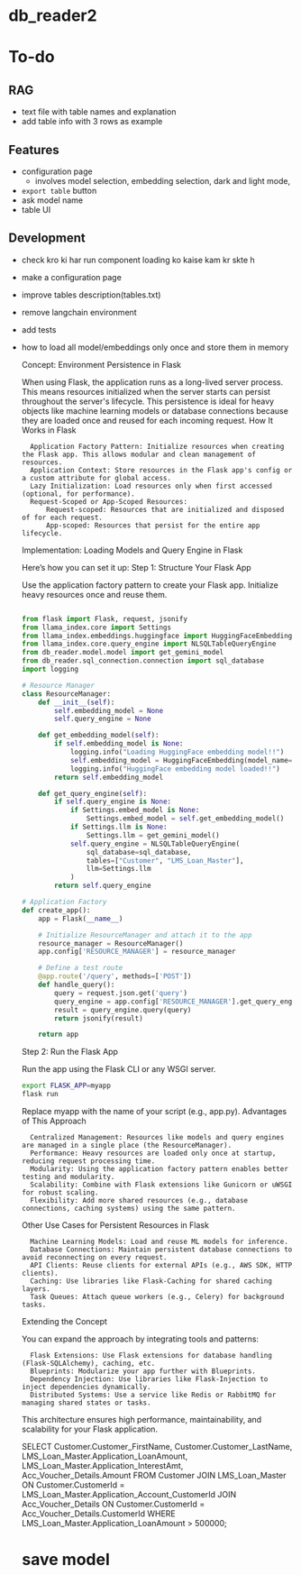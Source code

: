 # db_reader2
# To-do

## RAG
- text file with table names and explanation
- add table info with 3 rows as example

## Features
- configuration page
    - involves model selection, embedding selection, dark and light mode,
- `export table` button
- ask model name
- table UI

## Development
- check kro ki har run component loading ko kaise kam kr skte h
- make a configuration page

- improve tables description(tables.txt) 
- remove langchain environment
- add tests
- how to load all model/embeddings only once and store them in memory

    Concept: Environment Persistence in Flask

    When using Flask, the application runs as a long-lived server process. This means resources initialized when the server starts can persist throughout the server's lifecycle. This persistence is ideal for heavy objects like machine learning models or database connections because they are loaded once and reused for each incoming request.
    How It Works in Flask

        Application Factory Pattern: Initialize resources when creating the Flask app. This allows modular and clean management of resources.
        Application Context: Store resources in the Flask app's config or a custom attribute for global access.
        Lazy Initialization: Load resources only when first accessed (optional, for performance).
        Request-Scoped or App-Scoped Resources:
            Request-scoped: Resources that are initialized and disposed of for each request.
            App-scoped: Resources that persist for the entire app lifecycle.

    Implementation: Loading Models and Query Engine in Flask

    Here’s how you can set it up:
    Step 1: Structure Your Flask App

    Use the application factory pattern to create your Flask app. Initialize heavy resources once and reuse them.
    ``` python

    from flask import Flask, request, jsonify
    from llama_index.core import Settings
    from llama_index.embeddings.huggingface import HuggingFaceEmbedding
    from llama_index.core.query_engine import NLSQLTableQueryEngine
    from db_reader.model.model import get_gemini_model
    from db_reader.sql_connection.connection import sql_database
    import logging

    # Resource Manager
    class ResourceManager:
        def __init__(self):
            self.embedding_model = None
            self.query_engine = None

        def get_embedding_model(self):
            if self.embedding_model is None:
                logging.info("Loading HuggingFace embedding model!!")
                self.embedding_model = HuggingFaceEmbedding(model_name="sentence-transformers/all-mpnet-base-v2")
                logging.info("HuggingFace embedding model loaded!!")
            return self.embedding_model

        def get_query_engine(self):
            if self.query_engine is None:
                if Settings.embed_model is None:
                    Settings.embed_model = self.get_embedding_model()
                if Settings.llm is None:
                    Settings.llm = get_gemini_model()
                self.query_engine = NLSQLTableQueryEngine(
                    sql_database=sql_database,
                    tables=["Customer", "LMS_Loan_Master"],
                    llm=Settings.llm
                )
            return self.query_engine

    # Application Factory
    def create_app():
        app = Flask(__name__)

        # Initialize ResourceManager and attach it to the app
        resource_manager = ResourceManager()
        app.config['RESOURCE_MANAGER'] = resource_manager

        # Define a test route
        @app.route('/query', methods=['POST'])
        def handle_query():
            query = request.json.get('query')
            query_engine = app.config['RESOURCE_MANAGER'].get_query_engine()
            result = query_engine.query(query)
            return jsonify(result)

        return app
    ```
    Step 2: Run the Flask App

    Run the app using the Flask CLI or any WSGI server.
    ``` bash
    export FLASK_APP=myapp
    flask run
    ```

    Replace myapp with the name of your script (e.g., app.py).
    Advantages of This Approach

        Centralized Management: Resources like models and query engines are managed in a single place (the ResourceManager).
        Performance: Heavy resources are loaded only once at startup, reducing request processing time.
        Modularity: Using the application factory pattern enables better testing and modularity.
        Scalability: Combine with Flask extensions like Gunicorn or uWSGI for robust scaling.
        Flexibility: Add more shared resources (e.g., database connections, caching systems) using the same pattern.

    Other Use Cases for Persistent Resources in Flask

        Machine Learning Models: Load and reuse ML models for inference.
        Database Connections: Maintain persistent database connections to avoid reconnecting on every request.
        API Clients: Reuse clients for external APIs (e.g., AWS SDK, HTTP clients).
        Caching: Use libraries like Flask-Caching for shared caching layers.
        Task Queues: Attach queue workers (e.g., Celery) for background tasks.

    Extending the Concept

    You can expand the approach by integrating tools and patterns:

        Flask Extensions: Use Flask extensions for database handling (Flask-SQLAlchemy), caching, etc.
        Blueprints: Modularize your app further with Blueprints.
        Dependency Injection: Use libraries like Flask-Injection to inject dependencies dynamically.
        Distributed Systems: Use a service like Redis or RabbitMQ for managing shared states or tasks.

    This architecture ensures high performance, maintainability, and scalability for your Flask application.




    SELECT
  Customer.Customer_FirstName,
  Customer.Customer_LastName,
  LMS_Loan_Master.Application_LoanAmount,
  LMS_Loan_Master.Application_InterestAmt,
  Acc_Voucher_Details.Amount
FROM Customer
JOIN LMS_Loan_Master
  ON Customer.CustomerId = LMS_Loan_Master.Application_Account_CustomerId
JOIN Acc_Voucher_Details
  ON Customer.CustomerId = Acc_Voucher_Details.CustomerId
WHERE
  LMS_Loan_Master.Application_LoanAmount > 500000;

  # save model